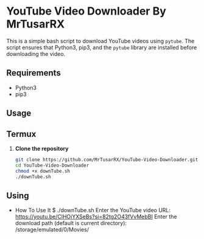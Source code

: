 # YouTube Video Downloader By MrTusarRX

This is a simple bash script to download YouTube videos using `pytube`. The script ensures that Python3, pip3, and the `pytube` library are installed before downloading the video.

## Requirements

- Python3
- pip3

## Usage

## Termux

1. **Clone the repository**

   ```bash
   git clone https://github.com/MrTusarRX/YouTube-Video-Downloader.git
   cd YouTube-Video-Downloader
   chmod +x downTube.sh
   ./downTube.sh
   ```


 ## Using 
 - How To Use It
$ ./downTube.sh
Enter the YouTube video URL: https://youtu.be/ClHOiYXSeBs?si=82tg2O43fVvMebBI
Enter the download path (default is current directory): /storage/emulated/0/Movies/

